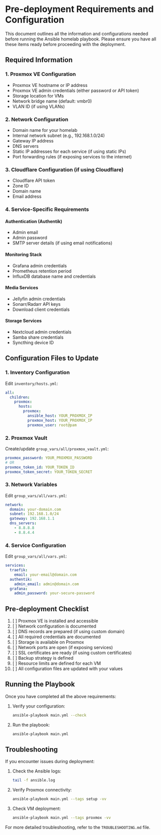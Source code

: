 # Pre-deployment Requirements and Configuration

This document outlines all the information and configurations needed before running the Ansible homelab playbook. Please ensure you have all these items ready before proceeding with the deployment.

## Required Information

### 1. Proxmox VE Configuration
- Proxmox VE hostname or IP address
- Proxmox VE admin credentials (either password or API token)
- Storage location for VMs
- Network bridge name (default: vmbr0)
- VLAN ID (if using VLANs)

### 2. Network Configuration
- Domain name for your homelab
- Internal network subnet (e.g., 192.168.1.0/24)
- Gateway IP address
- DNS servers
- Static IP addresses for each service (if using static IPs)
- Port forwarding rules (if exposing services to the internet)

### 3. Cloudflare Configuration (if using Cloudflare)
- Cloudflare API token
- Zone ID
- Domain name
- Email address

### 4. Service-Specific Requirements

#### Authentication (Authentik)
- Admin email
- Admin password
- SMTP server details (if using email notifications)

#### Monitoring Stack
- Grafana admin credentials
- Prometheus retention period
- InfluxDB database name and credentials

#### Media Services
- Jellyfin admin credentials
- Sonarr/Radarr API keys
- Download client credentials

#### Storage Services
- Nextcloud admin credentials
- Samba share credentials
- Syncthing device ID

## Configuration Files to Update

### 1. Inventory Configuration
Edit `inventory/hosts.yml`:
```yaml
all:
  children:
    proxmox:
      hosts:
        proxmox:
          ansible_host: YOUR_PROXMOX_IP
          proxmox_host: YOUR_PROXMOX_IP
          proxmox_user: root@pam
```

### 2. Proxmox Vault
Create/update `group_vars/all/proxmox_vault.yml`:
```yaml
proxmox_password: YOUR_PROXMOX_PASSWORD
# OR
proxmox_token_id: YOUR_TOKEN_ID
proxmox_token_secret: YOUR_TOKEN_SECRET
```

### 3. Network Variables
Edit `group_vars/all/vars.yml`:
```yaml
network:
  domain: your-domain.com
  subnet: 192.168.1.0/24
  gateway: 192.168.1.1
  dns_servers:
    - 8.8.8.8
    - 8.8.4.4
```

### 4. Service Configuration
Edit `group_vars/all/vars.yml`:
```yaml
services:
  traefik:
    email: your-email@domain.com
  authentik:
    admin_email: admin@domain.com
  grafana:
    admin_password: your-secure-password
```

## Pre-deployment Checklist

1. [ ] Proxmox VE is installed and accessible
2. [ ] Network configuration is documented
3. [ ] DNS records are prepared (if using custom domain)
4. [ ] All required credentials are documented
5. [ ] Storage is available on Proxmox
6. [ ] Network ports are open (if exposing services)
7. [ ] SSL certificates are ready (if using custom certificates)
8. [ ] Backup strategy is defined
9. [ ] Resource limits are defined for each VM
10. [ ] All configuration files are updated with your values

## Running the Playbook

Once you have completed all the above requirements:

1. Verify your configuration:
   ```bash
   ansible-playbook main.yml --check
   ```

2. Run the playbook:
   ```bash
   ansible-playbook main.yml
   ```

## Troubleshooting

If you encounter issues during deployment:

1. Check the Ansible logs:
   ```bash
   tail -f ansible.log
   ```

2. Verify Proxmox connectivity:
   ```bash
   ansible-playbook main.yml --tags setup -vv
   ```

3. Check VM deployment:
   ```bash
   ansible-playbook main.yml --tags proxmox -vv
   ```

For more detailed troubleshooting, refer to the `TROUBLESHOOTING.md` file. 